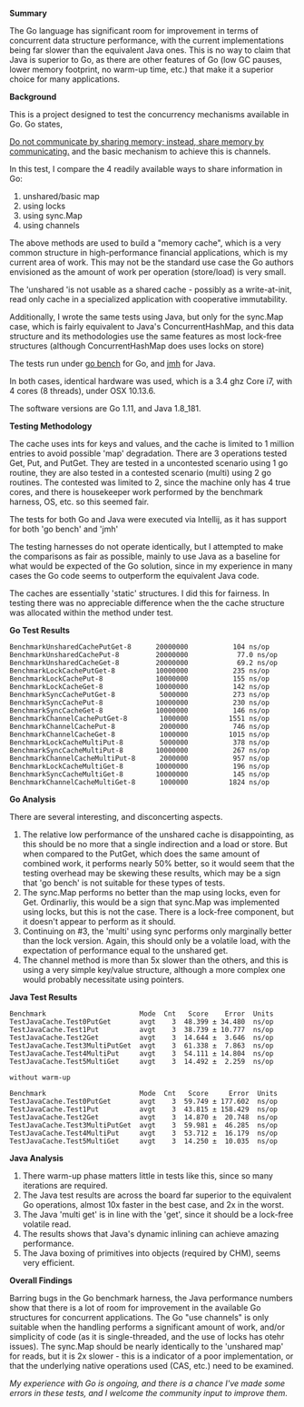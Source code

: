 **Summary**

The Go language has significant room for improvement in terms of concurrent data structure performance, with the current implementations being far
slower than the equivalent Java ones. This is no way to claim that Java is superior to Go, as there are other features of Go
(low GC pauses, lower memory footprint, no warm-up time, etc.) that make it a superior choice for many applications.

**Background**

This is a project designed to test the concurrency mechanisms available in Go. Go states,

[Do not communicate by sharing memory; instead, share memory by communicating.](https://blog.golang.org/share-memory-by-communicating)
and the basic mechanism to achieve this is channels.

In this test, I compare the 4 readily available ways to share information in Go:
 1. unshared/basic map 
 2. using locks 
 3. using sync.Map
 4. using channels
 
The above methods are used to build a "memory cache", which is a very common structure in high-performance financial applications, which is my current
area of work. This may not be the standard use case the Go authors envisioned as the amount of work per operation (store/load) is very small.

The 'unshared 'is not usable as a shared cache - possibly as a write-at-init, read only cache in a specialized application with cooperative immutability. 

Additionally, I wrote the same tests using Java, but only for the sync.Map case, which is fairly equivalent to Java's ConcurrentHashMap, and this
data structure and its methodologies use the same features as most lock-free structures (although ConcurrentHashMap does uses locks on store)

The tests run under [go bench]([https://golang.org/pkg/testing/) for Go, and [jmh](http://openjdk.java.net/projects/code-tools/jmh/) for Java.

In both cases, identical hardware was used, which is a 3.4 ghz Core i7, with 4 cores (8 threads), under OSX 10.13.6.

The software versions are Go 1.11, and Java 1.8_181.

**Testing Methodology**

The cache uses ints for keys and values, and the cache is limited to 1 million entries to avoid possible 'map' degradation.
There are 3 operations tested Get, Put, and PutGet. They are tested in a uncontested scenario using 1 go routine, they are also tested
in a contested scenario (multi) using 2 go routines. The contested was limited to 2, since the machine only has 4 true cores, and there is 
housekeeper work performed by the benchmark harness, OS, etc. so this seemed fair.

The tests for both Go and Java were executed via Intellij, as it has support for both 'go bench' and 'jmh'

The testing harnesses do not operate identically, but I attempted to make the comparisons as fair as possible, mainly to use Java as a baseline
for what would be expected of the Go solution, since in my experience in many cases the Go code seems to outperform the equivalent Java code.

The caches are essentially 'static' structures. I did this for fairness. In testing there was no appreciable difference when the the cache structure
was allocated within the method under test. 

**Go Test Results**

```
BenchmarkUnsharedCachePutGet-8    	20000000	       104 ns/op
BenchmarkUnsharedCachePut-8       	20000000	        77.0 ns/op
BenchmarkUnsharedCacheGet-8       	20000000	        69.2 ns/op
BenchmarkLockCachePutGet-8        	10000000	       235 ns/op
BenchmarkLockCachePut-8           	10000000	       155 ns/op
BenchmarkLockCacheGet-8           	10000000	       142 ns/op
BenchmarkSyncCachePutGet-8        	 5000000	       273 ns/op
BenchmarkSyncCachePut-8           	10000000	       230 ns/op
BenchmarkSyncCacheGet-8           	10000000	       146 ns/op
BenchmarkChannelCachePutGet-8     	 1000000	      1551 ns/op
BenchmarkChannelCachePut-8        	 2000000	       746 ns/op
BenchmarkChannelCacheGet-8        	 1000000	      1015 ns/op
BenchmarkLockCacheMultiPut-8      	 5000000	       378 ns/op
BenchmarkSyncCacheMultiPut-8      	10000000	       267 ns/op
BenchmarkChannelCacheMultiPut-8   	 2000000	       957 ns/op
BenchmarkLockCacheMultiGet-8      	10000000	       196 ns/op
BenchmarkSyncCacheMultiGet-8      	10000000	       145 ns/op
BenchmarkChannelCacheMultiGet-8   	 1000000	      1824 ns/op
```

**Go Analysis**

There are several interesting, and disconcerting aspects.

1. The relative low performance of the unshared cache is disappointing, 
as this should be no more that a single indirection and a load or store. But when compared to the PutGet,
which does the same amount of combined work, it performs nearly 50% better, so it would seem that the testing overhead may be skewing these results,
which may be a sign that 'go bench' is not suitable for these types of tests.
2. The sync.Map performs no better than the map using locks, even for Get. Ordinarliy, this would be a sign that sync.Map was implemented using
locks, but this is not the case. There is a lock-free component, but it doesn't appear to perform as it should.
3. Continuing on #3, the 'multi' using sync performs only marginally better than the lock version. Again, this should only be a volatile load, with the
expectation of performance equal to the unshared get.
4. The channel method is more than 5x slower than the others, and this is using a very simple key/value structure, although a more complex one would
probably necessitate using pointers.

**Java Test Results**

```
Benchmark                       Mode  Cnt   Score    Error  Units
TestJavaCache.Test0PutGet       avgt    3  48.399 ± 34.480  ns/op
TestJavaCache.Test1Put          avgt    3  38.739 ± 10.777  ns/op
TestJavaCache.Test2Get          avgt    3  14.644 ±  3.646  ns/op
TestJavaCache.Test3MultiPutGet  avgt    3  61.338 ±  7.863  ns/op
TestJavaCache.Test4MultiPut     avgt    3  54.111 ± 14.804  ns/op
TestJavaCache.Test5MultiGet     avgt    3  14.492 ±  2.259  ns/op

without warm-up

Benchmark                       Mode  Cnt   Score     Error  Units
TestJavaCache.Test0PutGet       avgt    3  59.749 ± 177.602  ns/op
TestJavaCache.Test1Put          avgt    3  43.815 ± 158.429  ns/op
TestJavaCache.Test2Get          avgt    3  14.870 ±  20.748  ns/op
TestJavaCache.Test3MultiPutGet  avgt    3  59.981 ±  46.285  ns/op
TestJavaCache.Test4MultiPut     avgt    3  53.712 ±  16.179  ns/op
TestJavaCache.Test5MultiGet     avgt    3  14.250 ±  10.035  ns/op
```

**Java Analysis**

1. There warm-up phase matters little in tests like this, since so many iterations are required.
1. The Java test results are across the board far superior to the equivalent Go operations, almost 10x faster in the best case, and 2x in the worst.
2. The Java 'multi get' is in line with the 'get', since it should be a lock-free volatile read.
3. The results shows that Java's dynamic inlining can achieve amazing performance.
4. The Java boxing of primitives into objects (required by CHM), seems very efficient. 

**Overall Findings**

Barring bugs in the Go benchmark harness, the Java performance numbers show that there is a lot of room for improvement in the available Go
structures for concurrent applications. The Go "use channels" is only suitable when the handling performs a significant amount of work, and/or
simplicity of code (as it is single-threaded, and the use of locks has otehr issues). The sync.Map should be nearly identically to the 'unshared map'
for reads, but it is 2x slower - this is a indicator of a poor implementation, or that the underlying native operations used (CAS, etc.) need to be
examined. 

_My experience with Go is ongoing, and there is a chance I've made some errors in these tests, and I welcome the community input to improve them._